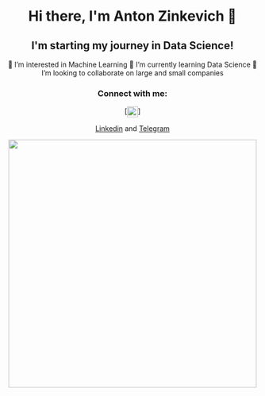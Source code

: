 <div align="center">
 
# Hi there, I'm Anton Zinkevich 👋

## I'm starting my journey in Data Science!
👀 I’m interested in Machine Learning
🌱 I’m currently learning Data Science
💞️ I’m looking to collaborate on large and small companies

### Connect with me:

[<img align="center" alt="https://www.linkedin.com/in/anton-zinkevich-8a47ba28a/" width="22px" src="https://github.com/znkvch/znkvch/assets/138566114/eab0bc5e-2a1e-4a3b-a3eb-c5a1a0720cc9" />]

[Linkedin](https://www.linkedin.com/in/anton-zinkevich-8a47ba28a/) and [Telegram](https://t.me/znkvch_a)
<div>
  <img src="https://media.giphy.com/media/3yRHVLXGeodopGpq7l/giphy.gif" width="500"/>
</div>


